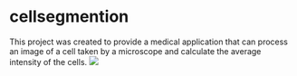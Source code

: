 # cellsegmention
This project was created to provide a medical application that can process an image of a cell taken by a microscope and calculate the average intensity of the cells.
![](https://github.com/emezei/cellsegmention/figs/Jedi.png)